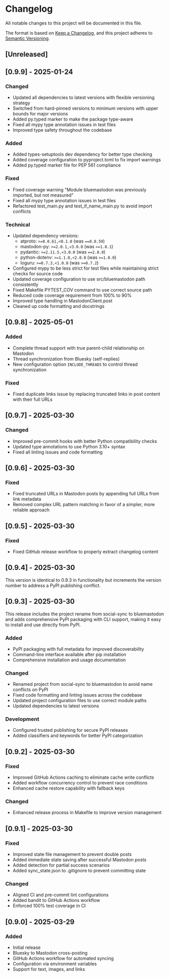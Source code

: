 # Changelog

All notable changes to this project will be documented in this file.

The format is based on [Keep a Changelog](https://keepachangelog.com/en/1.0.0/),
and this project adheres to [Semantic Versioning](https://semver.org/spec/v2.0.0.html).

## [Unreleased]

## [0.9.9] - 2025-01-24

### Changed
- Updated all dependencies to latest versions with flexible versioning strategy
- Switched from hard-pinned versions to minimum versions with upper bounds for major versions
- Added py.typed marker to make the package type-aware
- Fixed all mypy type annotation issues in test files
- Improved type safety throughout the codebase

### Added
- Added types-setuptools dev dependency for better type checking
- Added coverage configuration to pyproject.toml to fix import warnings
- Added py.typed marker file for PEP 561 compliance

### Fixed
- Fixed coverage warning "Module bluemastodon was previously imported, but not measured"
- Fixed all mypy type annotation issues in test files
- Refactored test_main.py and test_if_name_main.py to avoid import conflicts

### Technical
- Updated dependency versions:
  - atproto: `>=0.0.61,<0.1.0` (was `==0.0.59`)
  - mastodon-py: `>=2.0.1,<3.0.0` (was `>=1.8.1`)
  - pydantic: `>=2.11.5,<3.0.0` (was `==2.8.0`)
  - python-dotenv: `>=1.1.0,<2.0.0` (was `>=1.0.0`)
  - loguru: `>=0.7.3,<1.0.0` (was `>=0.7.2`)
- Configured mypy to be less strict for test files while maintaining strict checks for source code
- Updated coverage configuration to use src/bluemastodon path consistently
- Fixed Makefile PYTEST_COV command to use correct source path
- Reduced code coverage requirement from 100% to 90%
- Improved type handling in MastodonClient.post
- Cleaned up code formatting and docstrings

## [0.9.8] - 2025-05-01

### Added
- Complete thread support with true parent-child relationship on Mastodon
- Thread synchronization from Bluesky (self-replies)
- New configuration option `INCLUDE_THREADS` to control thread synchronization

### Fixed
- Fixed duplicate links issue by replacing truncated links in post content with their full URLs

## [0.9.7] - 2025-03-30

### Changed
- Improved pre-commit hooks with better Python compatibility checks
- Updated type annotations to use Python 3.10+ syntax
- Fixed all linting issues and code formatting

## [0.9.6] - 2025-03-30

### Fixed
- Fixed truncated URLs in Mastodon posts by appending full URLs from link metadata
- Removed complex URL pattern matching in favor of a simpler, more reliable approach

## [0.9.5] - 2025-03-30

### Fixed
- Fixed GitHub release workflow to properly extract changelog content

## [0.9.4] - 2025-03-30

This version is identical to 0.9.3 in functionality but increments the version number to address a PyPI publishing conflict.

## [0.9.3] - 2025-03-30

This release includes the project rename from social-sync to bluemastodon and adds comprehensive PyPI packaging with CLI support, making it easy to install and use directly from PyPI.

### Added
- PyPI packaging with full metadata for improved discoverability
- Command-line interface available after pip installation
- Comprehensive installation and usage documentation

### Changed
- Renamed project from social-sync to bluemastodon to avoid name conflicts on PyPI
- Fixed code formatting and linting issues across the codebase
- Updated project configuration files to use correct module paths
- Updated dependencies to latest versions

### Development
- Configured trusted publishing for secure PyPI releases
- Added classifiers and keywords for better PyPI categorization

## [0.9.2] - 2025-03-30

### Fixed
- Improved GitHub Actions caching to eliminate cache write conflicts
- Added workflow concurrency control to prevent race conditions
- Enhanced cache restore capability with fallback keys

### Changed
- Enhanced release process in Makefile to improve version management

## [0.9.1] - 2025-03-30

### Fixed
- Improved state file management to prevent double posts
- Added immediate state saving after successful Mastodon posts
- Added detection for partial success scenarios
- Added sync_state.json to .gitignore to prevent committing state

### Changed
- Aligned CI and pre-commit lint configurations
- Added bandit to GitHub Actions workflow
- Enforced 100% test coverage in CI

## [0.9.0] - 2025-03-29

### Added
- Initial release
- Bluesky to Mastodon cross-posting
- GitHub Actions workflow for automated syncing
- Configuration via environment variables
- Support for text, images, and links
